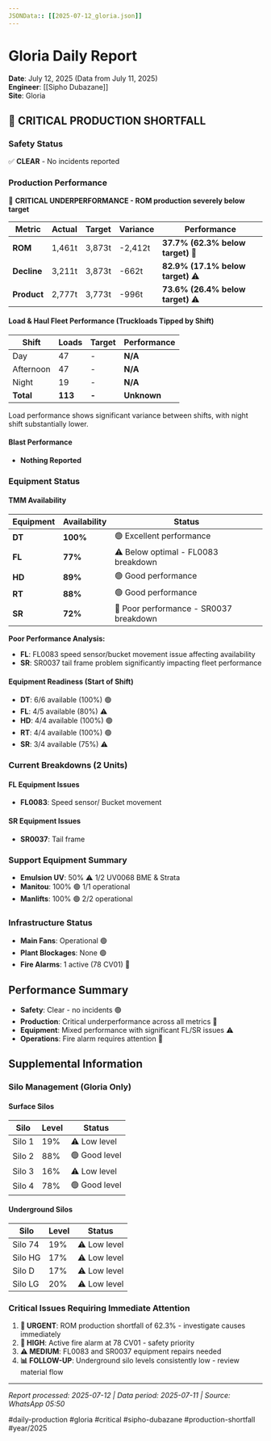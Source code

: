 ```yaml
---
JSONData:: [[2025-07-12_gloria.json]]
---
```


# Gloria Daily Report
**Date**: July 12, 2025 (Data from July 11, 2025)  
**Engineer**: [[Sipho Dubazane]]  
**Site**: Gloria  

## 🔴 CRITICAL PRODUCTION SHORTFALL

### Safety Status
✅ **CLEAR** - No incidents reported

### Production Performance
🔴 **CRITICAL UNDERPERFORMANCE - ROM production severely below target**

| Metric | Actual | Target | Variance | Performance |
|--------|--------|--------|----------|-------------|
| **ROM** | 1,461t | 3,873t | -2,412t | **37.7% (62.3% below target)** 🔴 |
| **Decline** | 3,211t | 3,873t | -662t | **82.9% (17.1% below target)** ⚠️ |
| **Product** | 2,777t | 3,773t | -996t | **73.6% (26.4% below target)** ⚠️ |

#### Load & Haul Fleet Performance (Truckloads Tipped by Shift)
| Shift | Loads | Target | Performance |
|-------|-------|--------|-------------|
| Day | 47 | - | **N/A** |
| Afternoon | 47 | - | **N/A** |
| Night | 19 | - | **N/A** |
| **Total** | **113** | **-** | **Unknown** |

Load performance shows significant variance between shifts, with night shift substantially lower.

#### Blast Performance
- **Nothing Reported**

### Equipment Status

#### TMM Availability
| Equipment | Availability | Status |
|-----------|-------------|---------|
| **DT** | **100%** | 🟢 Excellent performance |
| **FL** | **77%** | ⚠️ Below optimal - FL0083 breakdown |
| **HD** | **89%** | 🟢 Good performance |
| **RT** | **88%** | 🟢 Good performance |
| **SR** | **72%** | 🔴 Poor performance - SR0037 breakdown |

**Poor Performance Analysis:**
- **FL**: FL0083 speed sensor/bucket movement issue affecting availability
- **SR**: SR0037 tail frame problem significantly impacting fleet performance

#### Equipment Readiness (Start of Shift)
- **DT**: 6/6 available (100%) 🟢
- **FL**: 4/5 available (80%) ⚠️
- **HD**: 4/4 available (100%) 🟢
- **RT**: 4/4 available (100%) 🟢
- **SR**: 3/4 available (75%) ⚠️

### Current Breakdowns (2 Units)

#### FL Equipment Issues
- **FL0083**: Speed sensor/ Bucket movement

#### SR Equipment Issues
- **SR0037**: Tail frame

### Support Equipment Summary
- **Emulsion UV**: 50% ⚠️ 1/2 UV0068 BME & Strata
- **Manitou**: 100% 🟢 1/1 operational
- **Manlifts**: 100% 🟢 2/2 operational

### Infrastructure Status
- **Main Fans**: Operational 🟢
- **Plant Blockages**: None 🟢
- **Fire Alarms**: 1 active (78 CV01) 🔴

## Performance Summary
- **Safety**: Clear - no incidents 🟢
- **Production**: Critical underperformance across all metrics 🔴
- **Equipment**: Mixed performance with significant FL/SR issues ⚠️
- **Operations**: Fire alarm requires attention 🔴

## Supplemental Information

### Silo Management (Gloria Only)
#### Surface Silos
| Silo | Level | Status |
|------|-------|--------|
| Silo 1 | 19% | ⚠️ Low level |
| Silo 2 | 88% | 🟢 Good level |
| Silo 3 | 16% | ⚠️ Low level |
| Silo 4 | 78% | 🟢 Good level |

#### Underground Silos
| Silo | Level | Status |
|------|-------|--------|
| Silo 74 | 19% | ⚠️ Low level |
| Silo HG | 17% | ⚠️ Low level |
| Silo D | 17% | ⚠️ Low level |
| Silo LG | 20% | ⚠️ Low level |

### Critical Issues Requiring Immediate Attention
1. **🔴 URGENT**: ROM production shortfall of 62.3% - investigate causes immediately
2. **🔴 HIGH**: Active fire alarm at 78 CV01 - safety priority
3. **⚠️ MEDIUM**: FL0083 and SR0037 equipment repairs needed
4. **📊 FOLLOW-UP**: Underground silo levels consistently low - review material flow

---
*Report processed: 2025-07-12 | Data period: 2025-07-11 | Source: WhatsApp 05:50*

#daily-production #gloria #critical #sipho-dubazane #production-shortfall #year/2025
